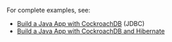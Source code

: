 For complete examples, see:

- [Build a Java App with CockroachDB](build-a-java-app-with-cockroachdb.html) (JDBC)
- [Build a Java App with CockroachDB and Hibernate](build-a-java-app-with-cockroachdb-hibernate.html)
